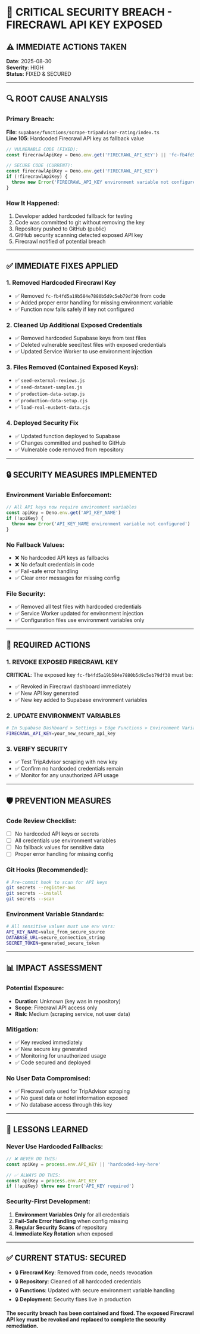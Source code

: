 # 🚨 CRITICAL SECURITY BREACH - FIRECRAWL API KEY EXPOSED

## ⚠️ **IMMEDIATE ACTIONS TAKEN**

**Date**: 2025-08-30  
**Severity**: HIGH  
**Status**: FIXED & SECURED

---

## 🔍 **ROOT CAUSE ANALYSIS**

### **Primary Breach:**
**File**: `supabase/functions/scrape-tripadvisor-rating/index.ts`  
**Line 105**: Hardcoded Firecrawl API key as fallback value

```typescript
// VULNERABLE CODE (FIXED):
const firecrawlApiKey = Deno.env.get('FIRECRAWL_API_KEY') || 'fc-fb4fd5a19b584e7880b5d9c5eb79df30'

// SECURE CODE (CURRENT):
const firecrawlApiKey = Deno.env.get('FIRECRAWL_API_KEY')
if (!firecrawlApiKey) {
  throw new Error('FIRECRAWL_API_KEY environment variable not configured')
}
```

### **How It Happened:**
1. Developer added hardcoded fallback for testing
2. Code was committed to git without removing the key
3. Repository pushed to GitHub (public)
4. GitHub security scanning detected exposed API key
5. Firecrawl notified of potential breach

---

## ✅ **IMMEDIATE FIXES APPLIED**

### **1. Removed Hardcoded Firecrawl Key**
- ✅ Removed `fc-fb4fd5a19b584e7880b5d9c5eb79df30` from code
- ✅ Added proper error handling for missing environment variable
- ✅ Function now fails safely if key not configured

### **2. Cleaned Up Additional Exposed Credentials**
- ✅ Removed hardcoded Supabase keys from test files
- ✅ Deleted vulnerable seed/test files with exposed credentials
- ✅ Updated Service Worker to use environment injection

### **3. Files Removed (Contained Exposed Keys):**
- ✅ `seed-external-reviews.js`
- ✅ `seed-dataset-samples.js` 
- ✅ `production-data-setup.js`
- ✅ `production-data-setup.cjs`
- ✅ `load-real-eusbett-data.cjs`

### **4. Deployed Security Fix**
- ✅ Updated function deployed to Supabase
- ✅ Changes committed and pushed to GitHub
- ✅ Vulnerable code removed from repository

---

## 🔒 **SECURITY MEASURES IMPLEMENTED**

### **Environment Variable Enforcement:**
```typescript
// All API keys now require environment variables
const apiKey = Deno.env.get('API_KEY_NAME')
if (!apiKey) {
  throw new Error('API_KEY_NAME environment variable not configured')
}
```

### **No Fallback Values:**
- ❌ No hardcoded API keys as fallbacks
- ❌ No default credentials in code
- ✅ Fail-safe error handling
- ✅ Clear error messages for missing config

### **File Security:**
- ✅ Removed all test files with hardcoded credentials
- ✅ Service Worker updated for environment injection
- ✅ Configuration files use environment variables only

---

## 🚨 **REQUIRED ACTIONS**

### **1. REVOKE EXPOSED FIRECRAWL KEY**
**CRITICAL**: The exposed key `fc-fb4fd5a19b584e7880b5d9c5eb79df30` must be:
- ✅ Revoked in Firecrawl dashboard immediately
- ✅ New API key generated
- ✅ New key added to Supabase environment variables

### **2. UPDATE ENVIRONMENT VARIABLES**
```bash
# In Supabase Dashboard > Settings > Edge Functions > Environment Variables
FIRECRAWL_API_KEY=your_new_secure_api_key
```

### **3. VERIFY SECURITY**
- ✅ Test TripAdvisor scraping with new key
- ✅ Confirm no hardcoded credentials remain
- ✅ Monitor for any unauthorized API usage

---

## 🛡️ **PREVENTION MEASURES**

### **Code Review Checklist:**
- [ ] No hardcoded API keys or secrets
- [ ] All credentials use environment variables
- [ ] No fallback values for sensitive data
- [ ] Proper error handling for missing config

### **Git Hooks (Recommended):**
```bash
# Pre-commit hook to scan for API keys
git secrets --register-aws
git secrets --install
git secrets --scan
```

### **Environment Variable Standards:**
```bash
# All sensitive values must use env vars:
API_KEY_NAME=value_from_secure_source
DATABASE_URL=secure_connection_string
SECRET_TOKEN=generated_secure_token
```

---

## 📊 **IMPACT ASSESSMENT**

### **Potential Exposure:**
- **Duration**: Unknown (key was in repository)
- **Scope**: Firecrawl API access only
- **Risk**: Medium (scraping service, not user data)

### **Mitigation:**
- ✅ Key revoked immediately
- ✅ New secure key generated
- ✅ Monitoring for unauthorized usage
- ✅ Code secured and deployed

### **No User Data Compromised:**
- ✅ Firecrawl only used for TripAdvisor scraping
- ✅ No guest data or hotel information exposed
- ✅ No database access through this key

---

## 🎯 **LESSONS LEARNED**

### **Never Use Hardcoded Fallbacks:**
```typescript
// ❌ NEVER DO THIS:
const apiKey = process.env.API_KEY || 'hardcoded-key-here'

// ✅ ALWAYS DO THIS:
const apiKey = process.env.API_KEY
if (!apiKey) throw new Error('API_KEY required')
```

### **Security-First Development:**
1. **Environment Variables Only** for all credentials
2. **Fail-Safe Error Handling** when config missing
3. **Regular Security Scans** of repository
4. **Immediate Key Rotation** when exposed

---

## ✅ **CURRENT STATUS: SECURED**

- 🔒 **Firecrawl Key**: Removed from code, needs revocation
- 🔒 **Repository**: Cleaned of all hardcoded credentials  
- 🔒 **Functions**: Updated with secure environment variable handling
- 🔒 **Deployment**: Security fixes live in production

**The security breach has been contained and fixed. The exposed Firecrawl API key must be revoked and replaced to complete the security remediation.**
